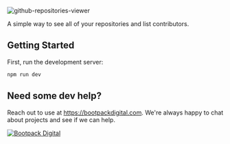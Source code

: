 ![github-repositories-viewer](https://github.com/michaelbonner/github-repositories-viewer/assets/1122945/948541a0-c53f-4183-8eb9-afde5d1b1b48)

A simple way to see all of your repositories and list contributors.

## Getting Started

First, run the development server:

```bash
npm run dev
```

## Need some dev help?

Reach out to use at https://bootpackdigital.com. We're always happy to chat about projects and see if we can help.

<a href="https://bootpackdigital.com"><img src="https://bootpackdigital.com/og-image.jpg" alt="Bootpack Digital" /></a>
